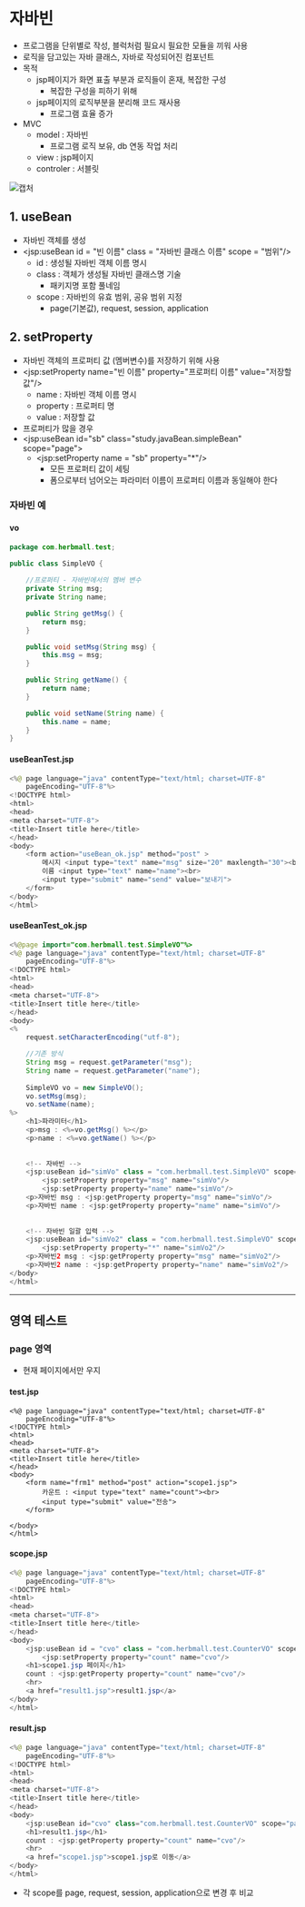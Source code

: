 # 자바빈
- 프로그램을 단위별로 작성, 블럭처럼 필요시 필요한 모듈을 끼워 사용
- 로직을 담고있는 자바 클래스, 자바로 작성되어진 컴포넌트
- 목적
  - jsp페이지가 화면 표출 부분과 로직들이 혼재, 복잡한 구성
    - 복잡한 구성을 피하기 위해
  - jsp페이지의 로직부분을 분리해 코드 재사용
    - 프로그램 효율 증가
- MVC
  - model : 자바빈
    - 프로그램 로직 보유, db 연동 작업 처리
  - view : jsp페이지
  - controler : 서블릿   

![캡처](https://user-images.githubusercontent.com/99188096/167990550-6e916cd9-234c-41ae-8014-e8af2ed653c8.PNG)   

## 1. useBean
- 자바빈 객체를 생성
- <jsp:useBean id = "빈 이름" class = "자바빈 클래스 이름" scope = "범위"/\>   
  - id : 생성될 자바빈 객체 이름 명시
  - class : 객체가 생성될 자바빈 클래스명 기술
    - 패키지명 포함 풀네임 
  - scope : 자바빈의 유효 범위, 공유 범위 지정
    - page(기본값), request, session, application   

## 2. setProperty
- 자바빈 객체의 프로퍼티 값 (멤버변수)를 저장하기 위해 사용
- <jsp:setProperty name="빈 이름" property="프로퍼티 이름" value="저장할 값"/\>   
  - name : 자바빈 객체 이름 명시
  - property : 프로퍼티 명
  - value : 저장할 값   
- 프로퍼티가 많을 경우   
- <jsp:useBean id="sb" class="study.javaBean.simpleBean" scope="page"\>
  - <jsp:setProperty name = "sb" property="*"/\>   
    - 모든 프로퍼티 값이 세팅
    - 폼으로부터 넘어오는 파라미터 이름이 프로퍼티 이름과 동일해야 한다   


### 자바빈 예
#### vo   

```java
package com.herbmall.test;

public class SimpleVO {
	
	//프로퍼티 - 자바빈에서의 멤버 변수
	private String msg;
	private String name;

	public String getMsg() {
		return msg;
	}

	public void setMsg(String msg) {
		this.msg = msg;
	}

	public String getName() {
		return name;
	}

	public void setName(String name) {
		this.name = name;
	}
}

```

#### useBeanTest.jsp   
```java
<%@ page language="java" contentType="text/html; charset=UTF-8"
    pageEncoding="UTF-8"%>
<!DOCTYPE html>
<html>
<head>
<meta charset="UTF-8">
<title>Insert title here</title>
</head>
<body>
	<form action="useBean_ok.jsp" method="post" >
		메시지 <input type="text" name="msg" size="20" maxlength="30"><br>
		이름 <input type="text" name="name"><br>
		<input type="submit" name="send" value="보내기">
	</form>
</body>
</html>
```

#### useBeanTest_ok.jsp   
```java
<%@page import="com.herbmall.test.SimpleVO"%>
<%@ page language="java" contentType="text/html; charset=UTF-8"
    pageEncoding="UTF-8"%>
<!DOCTYPE html>
<html>
<head>
<meta charset="UTF-8">
<title>Insert title here</title>
</head>
<body>
<%
	request.setCharacterEncoding("utf-8");

	//기존 방식
	String msg = request.getParameter("msg");
	String name = request.getParameter("name");
	
	SimpleVO vo = new SimpleVO();
	vo.setMsg(msg);
	vo.setName(name);
%>
	<h1>파라미터</h1>
	<p>msg : <%=vo.getMsg() %></p>
	<p>name : <%=vo.getName() %></p>
	
	
	<!-- 자바빈 -->
	<jsp:useBean id="simVo" class = "com.herbmall.test.SimpleVO" scope="page"></jsp:useBean>
		<jsp:setProperty property="msg" name="simVo"/>
		<jsp:setProperty property="name" name="simVo"/>
	<p>자바빈 msg : <jsp:getProperty property="msg" name="simVo"/>
	<p>자바빈 name : <jsp:getProperty property="name" name="simVo"/>
	
	
	<!-- 자바빈 일괄 입력 -->
	<jsp:useBean id="simVo2" class = "com.herbmall.test.SimpleVO" scope="page"></jsp:useBean>
		<jsp:setProperty property="*" name="simVo2"/>
	<p>자바빈2 msg : <jsp:getProperty property="msg" name="simVo2"/>
	<p>자바빈2 name : <jsp:getProperty property="name" name="simVo2"/> 
</body>
</html>
```

***

## 영역 테스트
### page 영역 
- 현재 페이지에서만 우지

#### test.jsp
```
<%@ page language="java" contentType="text/html; charset=UTF-8"
    pageEncoding="UTF-8"%>
<!DOCTYPE html>
<html>
<head>
<meta charset="UTF-8">
<title>Insert title here</title>
</head>
<body>
	<form name="frm1" method="post" action="scope1.jsp">
		카운트 : <input type="text" name="count"><br>
		<input type="submit" value="전송">
	</form>

</body>
</html>
```
#### scope.jsp
```java
<%@ page language="java" contentType="text/html; charset=UTF-8"
    pageEncoding="UTF-8"%>
<!DOCTYPE html>
<html>
<head>
<meta charset="UTF-8">
<title>Insert title here</title>
</head>
<body>
	<jsp:useBean id = "cvo" class = "com.herbmall.test.CounterVO" scope = "page"></jsp:useBean>
		<jsp:setProperty property="count" name="cvo"/>
	<h1>scope1.jsp 페이지</h1>
	count : <jsp:getProperty property="count" name="cvo"/>
	<hr>
	<a href="result1.jsp">result1.jsp</a>
</body>
</html>
```

#### result.jsp
```java
<%@ page language="java" contentType="text/html; charset=UTF-8"
    pageEncoding="UTF-8"%>
<!DOCTYPE html>
<html>
<head>
<meta charset="UTF-8">
<title>Insert title here</title>
</head>
<body>
	<jsp:useBean id="cvo" class="com.herbmall.test.CounterVO" scope="page"></jsp:useBean>
	<h1>result1.jsp</h1>
	count : <jsp:getProperty property="count" name="cvo"/>
	<hr>
	<a href="scope1.jsp">scope1.jsp로 이동</a>
</body>
</html>
```

- 각 scope를 page, request, session, application으로 변경 후 비교
